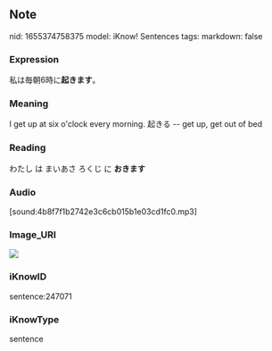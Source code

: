 ## Note
nid: 1655374758375
model: iKnow! Sentences
tags: 
markdown: false

### Expression
私は毎朝6時に<b>起きます</b>。

### Meaning
I get up at six o'clock every morning.
起きる -- get up, get out of bed

### Reading
わたし は まいあさ ろくじ に <b>おきます</b>

### Audio
[sound:4b8f7f1b2742e3c6cb015b1e03cd1fc0.mp3]

### Image_URI
<img src="345cea60dadb7c468e8f17bbe60212a7.jpg">

### iKnowID
sentence:247071

### iKnowType
sentence
